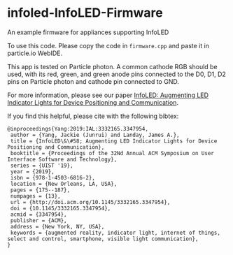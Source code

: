 # infoled-InfoLED-Firmware

An example firmware for appliances supporting InfoLED

To use this code. Please copy the code in `firmware.cpp` and paste it in particle.io WebIDE.

This app is tested on Particle photon. A common cathode RGB should be used, with its red, green, and green anode pins connected to the D0, D1, D2 pins on Particle photon and cathode pin connected to GND.

For more information, please see our paper [InfoLED: Augmenting LED Indicator Lights for Device Positioning and Communication](https://doi.org/10.1145/3332165.3347954).

If you find this helpful, please cite with the following bibtex:
```
@inproceedings{Yang:2019:IAL:3332165.3347954,
 author = {Yang, Jackie (Junrui) and Landay, James A.},
 title = {InfoLED\&\#58; Augmenting LED Indicator Lights for Device Positioning and Communication},
 booktitle = {Proceedings of the 32Nd Annual ACM Symposium on User Interface Software and Technology},
 series = {UIST '19},
 year = {2019},
 isbn = {978-1-4503-6816-2},
 location = {New Orleans, LA, USA},
 pages = {175--187},
 numpages = {13},
 url = {http://doi.acm.org/10.1145/3332165.3347954},
 doi = {10.1145/3332165.3347954},
 acmid = {3347954},
 publisher = {ACM},
 address = {New York, NY, USA},
 keywords = {augmented reality, indicator light, internet of things, select and control, smartphone, visible light communication},
} 
```
